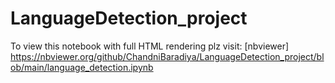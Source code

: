 # LanguageDetection_project
To view this notebook with full HTML rendering plz visit: [nbviewer] https://nbviewer.org/github/ChandniBaradiya/LanguageDetection_project/blob/main/language_detection.ipynb
